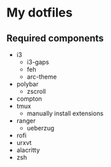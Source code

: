 # My dotfiles

## Required components
* i3
    * i3-gaps
    * feh
    * arc-theme
* polybar
    * zscroll
* compton
* tmux
    * manually install extensions
* ranger
    * ueberzug
* rofi
* urxvt
* alacritty
* zsh

